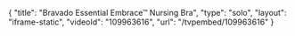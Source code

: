 {
    "title": "Bravado Essential Embrace&trade; Nursing Bra",
    "type": "solo",
    "layout": "iframe-static",
    "videoId": "109963616",
    "url": "\/tvpembed\/109963616"
}